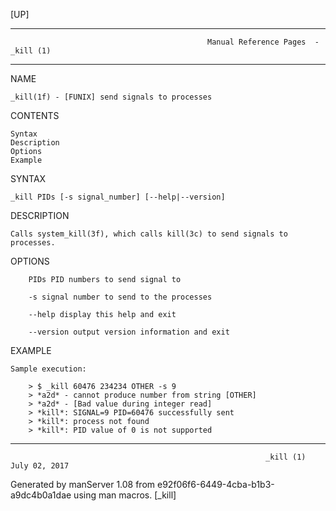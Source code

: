 [UP]

-----------------------------------------------------------------------------------------------------------------------------------
                                                Manual Reference Pages  - _kill (1)
-----------------------------------------------------------------------------------------------------------------------------------
                                                                 
NAME

    _kill(1f) - [FUNIX] send signals to processes

CONTENTS

    Syntax
    Description
    Options
    Example

SYNTAX

    _kill PIDs [-s signal_number] [--help|--version]

DESCRIPTION

    Calls system_kill(3f), which calls kill(3c) to send signals to processes.

OPTIONS

        PIDs PID numbers to send signal to

        -s signal number to send to the processes

        --help display this help and exit

        --version output version information and exit

EXAMPLE

    Sample execution:

        > $ _kill 60476 234234 OTHER -s 9
        > *a2d* - cannot produce number from string [OTHER]
        > *a2d* - [Bad value during integer read]
        > *kill*: SIGNAL=9 PID=60476 successfully sent
        > *kill*: process not found
        > *kill*: PID value of 0 is not supported



-----------------------------------------------------------------------------------------------------------------------------------

                                                             _kill (1)                                                July 02, 2017

Generated by manServer 1.08 from e92f06f6-6449-4cba-b1b3-a9dc4b0a1dae using man macros.
                                                              [_kill]
